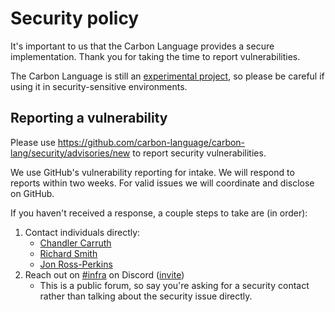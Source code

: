 # Security policy

<!--
Part of the Carbon Language project, under the Apache License v2.0 with LLVM
Exceptions. See /LICENSE for license information.
SPDX-License-Identifier: Apache-2.0 WITH LLVM-exception
-->

It's important to us that the Carbon Language provides a secure implementation.
Thank you for taking the time to report vulnerabilities.

The Carbon Language is still an
[experimental project](/README.md#project-status), so please be careful if using
it in security-sensitive environments.

## Reporting a vulnerability

Please use
<https://github.com/carbon-language/carbon-lang/security/advisories/new> to
report security vulnerabilities.

We use GitHub's vulnerability reporting for intake. We will respond to reports
within two weeks. For valid issues we will coordinate and disclose on GitHub.

If you haven't received a response, a couple steps to take are (in order):

1.  Contact individuals directly:
    -   [Chandler Carruth](mailto:chandlerc@gmail.com)
    -   [Richard Smith](mailto:richard@metafoo.co.uk)
    -   [Jon Ross-Perkins](mailto:jperkins@google.com)
2.  Reach out on
    [#infra](https://discord.com/channels/655572317891461132/707150492370862090)
    on Discord ([invite](https://discord.gg/ZjVdShJDAs))
    -   This is a public forum, so say you're asking for a security contact
        rather than talking about the security issue directly.
